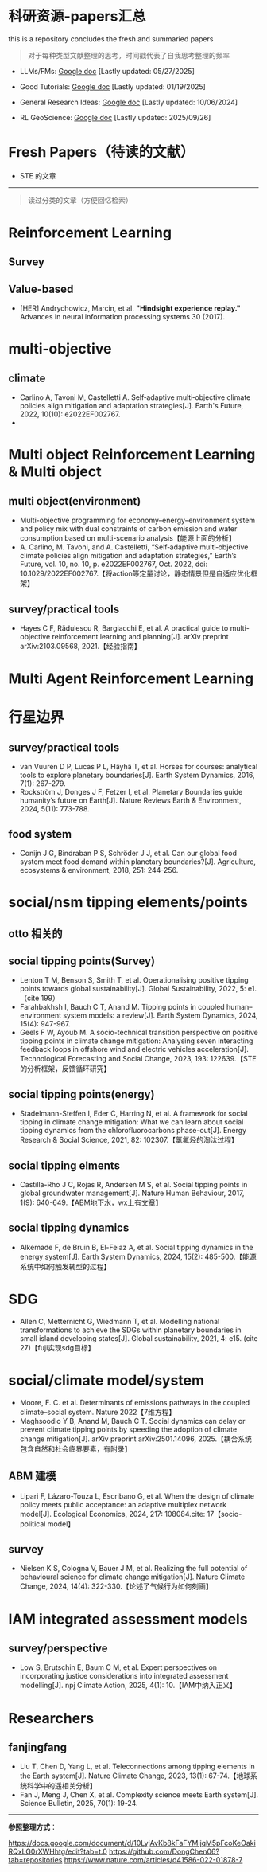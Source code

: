 
# 科研资源-papers汇总

this is a repository concludes the fresh and summaried papers

> 对于每种类型文献整理的思考，时间戳代表了自我思考整理的频率

- LLMs/FMs: [Google doc](https://docs.google.com/document/d/10LyjAvKb8kFaFYMijqM5pFcoKeOakiRQxLG0rXWHhtg/edit?usp=sharing) [Lastly updated: 05/27/2025]
- Good Tutorials: [Google doc](https://docs.google.com/document/d/1oAS0gmIb5XE-6HROiC-pua3zXn5pA1dg8ecpUSXguA4/edit?usp=sharing) [Lastly updated: 01/19/2025]
- General Research Ideas: [Google doc](https://docs.google.com/document/d/1v7LCsCPqzpOu4p8ycwkVBMUbrzWGYR-g/edit?usp=sharing&ouid=116146847534767871385&rtpof=true&sd=true) [Lastly updated: 10/06/2024]

- RL GeoScience: [Google doc](https://docs.google.com/document/d/1EFk2atzR8Vh70y30flyP9zE5hvbQVwPfW_lpYFZmFc8/edit?usp=sharing)  [Lastly updated: 2025/09/26]


# Fresh Papers（待读的文献）

- STE 的文章

---

> 读过分类的文章（方便回忆检索）

# Reinforcement Learning
## Survey

## Value-based
- [HER] Andrychowicz, Marcin, et al. **"Hindsight experience replay."** Advances in neural information processing systems 30 (2017).

# multi‐objective

## climate

- Carlino A, Tavoni M, Castelletti A. Self‐adaptive multi‐objective climate policies align mitigation and adaptation strategies[J]. Earth's Future, 2022, 10(10): e2022EF002767.
- 

# Multi object Reinforcement Learning & Multi object

## multi object(environment)

- Multi-objective programming for economy–energy–environment system and policy mix with dual constraints of carbon emission and water consumption based on multi-scenario analysis【能源上面的分析】
- A. Carlino, M. Tavoni, and A. Castelletti, “Self‐adaptive multi‐objective climate policies align mitigation and adaptation strategies,” Earth’s Future, vol. 10, no. 10, p. e2022EF002767, Oct. 2022, doi: 10.1029/2022EF002767.【将action等定量讨论，静态情景但是自适应优化框架】

## survey/practical tools

- Hayes C F, Rădulescu R, Bargiacchi E, et al. A practical guide to multi-objective reinforcement learning and planning[J]. arXiv preprint arXiv:2103.09568, 2021.【经验指南】

# Multi Agent Reinforcement Learning


# 行星边界

## survey/practical tools

- van Vuuren D P, Lucas P L, Häyhä T, et al. Horses for courses: analytical tools to explore planetary boundaries[J]. Earth System Dynamics, 2016, 7(1): 267-279.
- Rockström J, Donges J F, Fetzer I, et al. Planetary Boundaries guide humanity’s future on Earth[J]. Nature Reviews Earth & Environment, 2024, 5(11): 773-788.

## food system

- Conijn J G, Bindraban P S, Schröder J J, et al. Can our global food system meet food demand within planetary boundaries?[J]. Agriculture, ecosystems & environment, 2018, 251: 244-256.

# social/nsm tipping elements/points

## otto 相关的

## social tipping points(Survey)

- Lenton T M, Benson S, Smith T, et al. Operationalising positive tipping points towards global sustainability[J]. Global Sustainability, 2022, 5: e1.（cite 199）
- Farahbakhsh I, Bauch C T, Anand M. Tipping points in coupled human–environment system models: a review[J]. Earth System Dynamics, 2024, 15(4): 947-967.
- Geels F W, Ayoub M. A socio-technical transition perspective on positive tipping points in climate change mitigation: Analysing seven interacting feedback loops in offshore wind and electric vehicles acceleration[J]. Technological Forecasting and Social Change, 2023, 193: 122639.【STE的分析框架，反馈循环研究】

## social tipping points(energy)

- Stadelmann-Steffen I, Eder C, Harring N, et al. A framework for social tipping in climate change mitigation: What we can learn about social tipping dynamics from the chlorofluorocarbons phase-out[J]. Energy Research & Social Science, 2021, 82: 102307.【氯氟烃的淘汰过程】

## social tipping elments

- Castilla-Rho J C, Rojas R, Andersen M S, et al. Social tipping points in global groundwater management[J]. Nature Human Behaviour, 2017, 1(9): 640-649.【ABM地下水，wx上有文章】

## social tipping dynamics

- Alkemade F, de Bruin B, El-Feiaz A, et al. Social tipping dynamics in the energy system[J]. Earth System Dynamics, 2024, 15(2): 485-500.【能源系统中如何触发转型的过程】

# SDG

- Allen C, Metternicht G, Wiedmann T, et al. Modelling national transformations to achieve the SDGs within planetary boundaries in small island developing states[J]. Global sustainability, 2021, 4: e15. (cite 27)【fuji实现sdg目标】

# social/climate model/system

- Moore, F. C. et al. Determinants of emissions pathways in the coupled climate–social system. Nature 2022【7维方程】
- Maghsoodlo Y B, Anand M, Bauch C T. Social dynamics can delay or prevent climate tipping points by speeding the adoption of climate change mitigation[J]. arXiv preprint arXiv:2501.14096, 2025.【耦合系统包含自然和社会临界要素，有附录】

## ABM 建模

- Lipari F, Lázaro-Touza L, Escribano G, et al. When the design of climate policy meets public acceptance: an adaptive multiplex network model[J]. Ecological Economics, 2024, 217: 108084.cite: 17【socio-political model】

## survey

- Nielsen K S, Cologna V, Bauer J M, et al. Realizing the full potential of behavioural science for climate change mitigation[J]. Nature Climate Change, 2024, 14(4): 322-330.【论述了气候行为如何刻画】

# IAM integrated assessment models

## survey/perspective

- Low S, Brutschin E, Baum C M, et al. Expert perspectives on incorporating justice considerations into integrated assessment modelling[J]. npj Climate Action, 2025, 4(1): 10.【IAM中纳入正义】

# Researchers

## fanjingfang

- Liu T, Chen D, Yang L, et al. Teleconnections among tipping elements in the Earth system[J]. Nature Climate Change, 2023, 13(1): 67-74.【地球系统科学中的遥相关分析】
- Fan J, Meng J, Chen X, et al. Complexity science meets Earth system[J]. Science Bulletin, 2025, 70(1): 19-24.


---

**参照整理方式**：

https://docs.google.com/document/d/10LyjAvKb8kFaFYMijqM5pFcoKeOakiRQxLG0rXWHhtg/edit?tab=t.0
https://github.com/DongChen06?tab=repositories
https://www.nature.com/articles/d41586-022-01878-7


